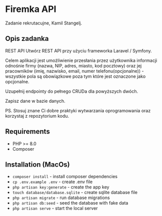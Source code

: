 # Firemka API

Zadanie rekrutacujne, Kamil Stangelj.

## Opis zadanka

REST API Utwórz REST API przy użyciu frameworka Laravel / Symfony. 

Celem aplikacji jest umożliwienie przesłania przez użytkownika informacji 
odnośnie firmy (nazwa, NIP, adres, miasto, kod pocztowy) 
oraz jej pracowników (imię, nazwisko, email, numer telefonu(opcjonalne)) - 
wszystkie pola są obowiązkowe poza tym które jest oznaczone jako opcjonalne. 

Uzupełnij endpointy do pełnego CRUDa dla powyższych dwóch. 

Zapisz dane w bazie danych. 

PS. Stosuj znane Ci dobre praktyki wytwarzania oprogramowania oraz korzystaj z repozytorium kodu.

## Requirements

- PHP >= 8.0
- Composer

## Installation (MacOs)

- ```composer install``` - install composer dependencies
- ```cp .env.example .env``` - create .env file
- ```php artisan key:generate``` - create the app key
- ```touch database/database.sqlite``` - create sqlite database file
- ```php artisan migrate``` - run database migrations
- ```php artisan db:seed``` - seed the database with fake data
- ```php artisan serve``` - start the local server

